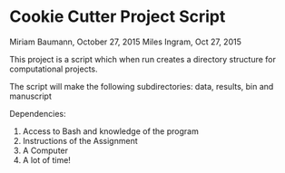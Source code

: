 # Cookie Cutter Project Script 
Miriam Baumann, October 27, 2015
Miles Ingram, Oct 27, 2015

This project is a script which when run creates a directory structure 
for computational projects.

The script will make the following subdirectories: data, results, bin 
and manuscript

Dependencies: 
1. Access to Bash and knowledge of the program
2. Instructions of the Assignment 
3. A Computer 
4. A lot of time!
